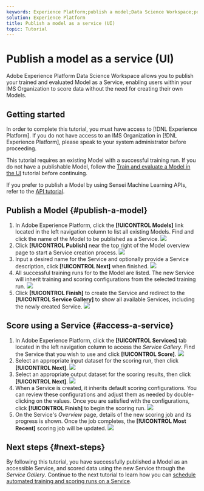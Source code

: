 ```yaml
---
keywords: Experience Platform;publish a model;Data Science Workspace;popular topics
solution: Experience Platform
title: Publish a model as a service (UI)
topic: Tutorial
---
```


# Publish a model as a service (UI)

Adobe Experience Platform Data Science Workspace allows you to publish your trained and evaluated Model as a Service, enabling users within your IMS Organization to score data without the need for creating their own Models.

## Getting started

In order to complete this tutorial, you must have access to [!DNL Experience Platform]. If you do not have access to an IMS Organization in [!DNL Experience Platform], please speak to your system administrator before proceeding.

This tutorial requires an existing Model with a successful training run. If you do not have a publishable Model, follow the [Train and evaluate a Model in the UI](./train-evaluate-model-ui.md) tutorial before continuing.

If you prefer to publish a Model by using Sensei Machine Learning APIs, refer to the [API tutorial](./publish-model-service-api.md).

## Publish a Model {#publish-a-model}

1.  In Adobe Experience Platform, click the **[!UICONTROL Models]** link located in the left navigation column to list all existing Models. Find and click the name of the Model to be published as a Service.
![](../images/models-recipes/publish-model/1_browse_model.png)
2.  Click **[!UICONTROL Publish]** near the top right of the Model overview page to start a Service creation process.
![](../images/models-recipes/publish-model/2_view_training_runs.png)
3.  Input a desired name for the Service and optionally provide a Service description, click **[!UICONTROL Next]** when finished.
![](../images/models-recipes/publish-model/3_configure_service.png)
4.  All successful training runs for to the Model are listed. The new Service will inherit training and scoring configurations from the selected training run. 
![](../images/models-recipes/publish-model/4_select_training_run.png)
5.  Click **[!UICONTROL Finish]** to create the Service and redirect to the **[!UICONTROL Service Gallery]** to show all available Services, including the newly created Service.
![](../images/models-recipes/publish-model/service_gallery.png)

## Score using a Service {#access-a-service}

1. In Adobe Experience Platform, click the **[!UICONTROL Services]** tab located in the left navigation column to access the *Service Gallery*. Find the Service that you wish to use and click **[!UICONTROL Score]**.
![](../images/models-recipes/publish-model/click_to_score.png)
2. Select an appropriate input dataset for the scoring run, then click **[!UICONTROL Next]**.
![](../images/models-recipes/publish-model/6_scoring_input.png)
3. Select an appropriate output dataset for the scoring results, then click **[!UICONTROL Next]**.
![](../images/models-recipes/publish-model/7_scoring_output.png)
4. When a Service is created, it inherits default scoring configurations. You can review these configurations and adjust them as needed by double-clicking on the values. Once you are satisfied with the configurations, click **[!UICONTROL Finish]** to begin the scoring run.
![](../images/models-recipes/publish-model/8_scoring_configure.png)
5.  On the Service's *Overview* page, details of the new scoring job and its progress is shown. Once the job completes, the **[!UICONTROL Most Recent]** scoring job will be updated.
![](../images/models-recipes/publish-model/score_pending.png)

## Next steps {#next-steps}

By following this tutorial, you have successfully published a Model as an accessible Service, and scored data using the new Service through the *Service Gallery*. Continue to the next tutorial to learn how you can [schedule automated training and scoring runs on a Service](./schedule-models-ui.md).
